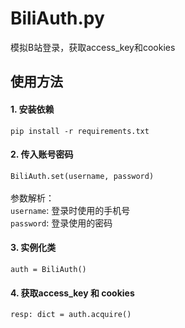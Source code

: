 # BiliAuth.py
模拟B站登录，获取access_key和cookies

## 使用方法
#### 1. 安装依赖
`
pip install -r requirements.txt
`
#### 2. 传入账号密码
`
BiliAuth.set(username, password)
`<br><br>
参数解析：<br>
`username`: 登录时使用的手机号<br>
`password`: 登录使用的密码

#### 3. 实例化类
`
auth = BiliAuth()
`
#### 4. 获取access_key 和 cookies
`
resp: dict = auth.acquire()
`
